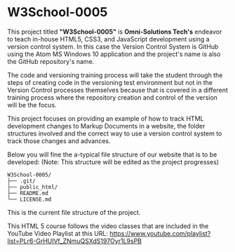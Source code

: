 # W3School-0005

This project titled **"W3School-0005"** is **Omni-Solutions Tech's** endeavor to teach in-house HTML5, CSS3, and JavaScript development using a version control system. In this case the Version Control System is GitHub using the Atom MS Windows 10 application and the project's name is also the GitHub repository's name.

The code and versioning training process will take the student through the steps of creating code in the versioning test environment but not in the Version Control processes themselves because that is covered in a different training process where the repository creation and control of the version will be the focus.

This project focuses on providing an example of how to track HTML development changes to Markup Documents in a website, the folder structures involved and the correct way to use a version control system to track those changes and advances.

Below you will fine the a-typical file structure of our website that is to be developed:
(Note: This structure will be edited as the project progresses)

```
W3School-0005/
├── .git/
├── public_html/
├── README.md
└── LICENSE.md
```

This is the current file structure of the project.

This HTML 5 course follows the video classes that are included in the YouTube Video Playlist at this URL:
https://www.youtube.com/playlist?list=PLr6-GrHUlVf_ZNmuQSXdS197Oyr1L9sPB
